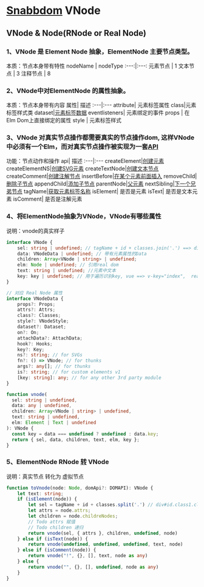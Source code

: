 # [Snabbdom](https://github.com/snabbdom/snabbdom) VNode
## VNode & Node(RNode or Real Node)

### 1、VNode 是 Element Node 抽象，ElementNode 主要节点类型。
本质：节点本身带有特性
nodeName | nodeType
:---:|:---:
元素节点 | 1
文本节点 | 3
注释节点 | 8

### 2、VNode中对ElementNode 的属性抽象。
本质：节点本身带有内容
属性| 描述
:---|:---
attribute| 元素标签属性
class|元素标签样式类
dataset|[元素标签数据](https://developer.mozilla.org/zh-CN/docs/Web/API/HTMLOrForeignElement/dataset)
eventlisteners| 元素绑定的事件
props | 在Elm Dom上直接绑定的属性
style | 元素标签样式

### 3、VNode 对真实节点操作都需要真实的节点操作dom, 这样VNode中必须有一个Elm，而对真实节点操作被实现为一套[API](https://github.com/MusixNotMusic/vnode/blob/master/htmldomapi.ts)
功能：节点动作和操作
api| 描述
:---|:---
createElement|[创建元素](https://developer.mozilla.org/zh-CN/docs/Web/API/Document/createElement)
createElementNS|[创建SVG元素](https://developer.mozilla.org/zh-CN/docs/Web/API/Document/createElementNS)
createTextNode|[创建文本节点](https://developer.mozilla.org/zh-CN/docs/Web/API/Document/createTextNode)
createComment|[创建注解节点](https://developer.mozilla.org/zh-CN/docs/Web/API/Document/createTextNode)
insertBefore|[在某个元素前面插入](https://developer.mozilla.org/zh-CN/docs/Web/API/Node/insertBefore)
removeChild|[删除子节点](https://developer.mozilla.org/zh-CN/docs/Web/API/Node/removeChild)
appendChild|[添加子节点](https://developer.mozilla.org/zh-CN/docs/Web/API/Node/appendChild)
parentNode|[父元素](https://developer.mozilla.org/zh-CN/docs/Web/API/Node/parentNode)
nextSibling|[下一个兄弟节点](https://developer.mozilla.org/zh-CN/docs/Web/API/Node/nextSibling)
tagName|[获取元素标签名称](https://developer.mozilla.org/zh-CN/docs/Web/API/Element/tagName)
isElement| 是否是元素
isText| 是否是文本元素
isComment| 是否是注解元素

### 4、将ElementNode抽象为VNode，VNode有哪些属性
说明：vnode的真实样子
```ts
interface VNode {
    sel: string | undefined; // tagName + id + classes.join('.') ==> div#id.class1.class2...
    data: VNodeData | undefined; // 带有元素属性的Data
    children: Array<VNode | string> | undefined;
    elm: Node | undefined; // 引用real dom
    text: string | undefined; //元素中文本
    key: key | undefined; // 用于遍历识别key, vue ==> v-key="index",  react ==> key={index}
}
```

```ts
// 对应 Real Node 属性
interface VNodeData {
    props?: Props;
    attrs?: Attrs;
    class?: Classes;
    style?: VNodeStyle;
    dataset?: Dataset;
    on?: On;
    attachData?: AttachData;
    hook?: Hooks;
    key?: Key;
    ns?: string; // for SVGs
    fn?: () => VNode; // for thunks
    args?: any[]; // for thunks
    is?: string; // for custom elements v1
    [key: string]: any; // for any other 3rd party module
}
```
```ts 
function vnode(
  sel: string | undefined,
  data: any | undefined,
  children: Array<VNode | string> | undefined,
  text: string | undefined,
  elm: Element | Text | undefined
): VNode {
  const key = data === undefined ? undefined : data.key;
  return { sel, data, children, text, elm, key };
}
```

### 5、ElementNode RNode [转](https://github.com/MusixNotMusic/vnode/blob/master/vnode.ts) VNode 
说明：真实节点 转化为 虚拟节点
```ts
function toVnode(node: Node, domApi?: DOMAPI): VNode {
    let text: string;
    if (isElement(node)) {
        let sel = tagName + id + classes.split('.') // div#id.class1.class2...
        let attrs = node.attrs;
        let children = node.childreNodes;
        // Todo attrs 赋值
        // Todo children 递归
        return vnode(sel, { attrs }, children, undefined, node)
    } else if (isText(node)) {  
        return vnode(undefined, undefined, undefined, text, node)
    } else if (isComment(node)) {
        return vnode("!", {}, [], text, node as any)
    } else {
        return vnode("", {}, [], undefined, node as any)
    }
} 
```


